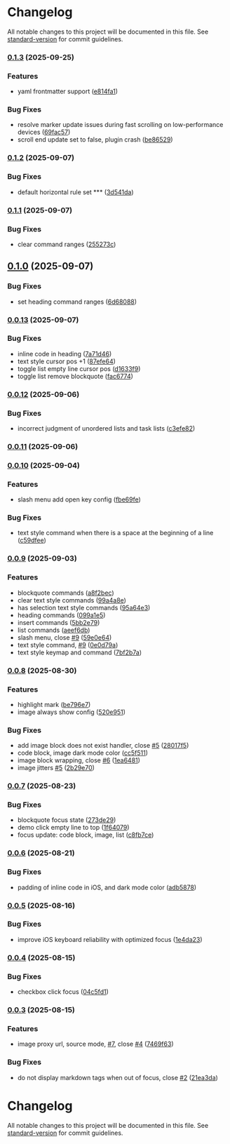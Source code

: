 # Changelog

All notable changes to this project will be documented in this file. See [standard-version](https://github.com/conventional-changelog/standard-version) for commit guidelines.

### [0.1.3](https://github.com/luoluoqixi/purrmd/compare/v0.1.2...v0.1.3) (2025-09-25)


### Features

* yaml frontmatter support ([e814fa1](https://github.com/luoluoqixi/purrmd/commit/e814fa1a2ce2d0e6b9128b49c06d9f5668002e60))


### Bug Fixes

* resolve marker update issues during fast scrolling on low-performance devices ([69fac57](https://github.com/luoluoqixi/purrmd/commit/69fac573a4e573e4d4ef149eca62b563091c25d2))
* scroll end update set to false, plugin crash ([be86529](https://github.com/luoluoqixi/purrmd/commit/be86529901400e5900d00aabe9cb98534def3ce6))

### [0.1.2](https://github.com/luoluoqixi/purrmd/compare/v0.1.1...v0.1.2) (2025-09-07)


### Bug Fixes

* default horizontal rule set *** ([3d541da](https://github.com/luoluoqixi/purrmd/commit/3d541daf2d06ed87e5faf7b7960b793c0700fe22))

### [0.1.1](https://github.com/luoluoqixi/purrmd/compare/v0.1.0...v0.1.1) (2025-09-07)


### Bug Fixes

* clear command ranges ([255273c](https://github.com/luoluoqixi/purrmd/commit/255273c3b3d18da38e7500ed59faa8e07ff31d9d))

## [0.1.0](https://github.com/luoluoqixi/purrmd/compare/v0.0.13...v0.1.0) (2025-09-07)


### Bug Fixes

* set heading command ranges ([6d68088](https://github.com/luoluoqixi/purrmd/commit/6d6808882e0fcaa9b1b7f3806e6a04b0a50c7e8a))

### [0.0.13](https://github.com/luoluoqixi/purrmd/compare/v0.0.12...v0.0.13) (2025-09-07)


### Bug Fixes

* inline code in heading ([7a71d46](https://github.com/luoluoqixi/purrmd/commit/7a71d46dada57438c838b3c36129f58e9ddc15f5))
* text style cursor pos +1 ([87efe64](https://github.com/luoluoqixi/purrmd/commit/87efe643a10bb1abd48f319bbf2d8e72606f8584))
* toggle list empty line cursor pos ([d1633f9](https://github.com/luoluoqixi/purrmd/commit/d1633f9fe880e5dc576c57c3c87890e882719972))
* toggle list remove blockquote ([fac6774](https://github.com/luoluoqixi/purrmd/commit/fac677423f0c29460e8d832302ceb0d4015a90b2))

### [0.0.12](https://github.com/luoluoqixi/purrmd/compare/v0.0.11...v0.0.12) (2025-09-06)


### Bug Fixes

* incorrect judgment of unordered lists and task lists ([c3efe82](https://github.com/luoluoqixi/purrmd/commit/c3efe829446278337b478f2b95b4209707a3d764))

### [0.0.11](https://github.com/luoluoqixi/purrmd/compare/v0.0.10...v0.0.11) (2025-09-06)

### [0.0.10](https://github.com/luoluoqixi/purrmd/compare/v0.0.9...v0.0.10) (2025-09-04)


### Features

* slash menu add open key config ([fbe69fe](https://github.com/luoluoqixi/purrmd/commit/fbe69fe7f298119e58a68fade809dbee9732d1a5))


### Bug Fixes

* text style command when there is a space at the beginning of a line ([c59dfee](https://github.com/luoluoqixi/purrmd/commit/c59dfeeab3be41852243edc56074a150438e9609))

### [0.0.9](https://github.com/luoluoqixi/purrmd/compare/v0.0.8...v0.0.9) (2025-09-03)


### Features

* blockquote commands ([a8f2bec](https://github.com/luoluoqixi/purrmd/commit/a8f2becbcb1167f9ce1b4de780d2fef60dff24b5))
* clear text style commands ([99a4a8e](https://github.com/luoluoqixi/purrmd/commit/99a4a8e02bd152aebf9fd2b620653156b966785b))
* has selection text style commands ([95a64e3](https://github.com/luoluoqixi/purrmd/commit/95a64e3860b28e8a1f0ffe33d48399347b0847e5))
* heading commands ([099a1e5](https://github.com/luoluoqixi/purrmd/commit/099a1e574517fe1843cb2a8d538a46250c28a90c))
* insert commands ([5bb2e79](https://github.com/luoluoqixi/purrmd/commit/5bb2e79b3fe9699467fc190101608f58382bcb8a))
* list commands ([aeef6db](https://github.com/luoluoqixi/purrmd/commit/aeef6db7e95f521de7ec6713eee90186639ed222))
* slash menu, close [#9](https://github.com/luoluoqixi/purrmd/issues/9) ([59e0e64](https://github.com/luoluoqixi/purrmd/commit/59e0e647831348b6bea6df0c81cb60b87149f733))
* text style command, [#9](https://github.com/luoluoqixi/purrmd/issues/9) ([0e0d79a](https://github.com/luoluoqixi/purrmd/commit/0e0d79a4bb4e231b2f918b30c8583a82f828b79e))
* text style keymap and command ([7bf2b7a](https://github.com/luoluoqixi/purrmd/commit/7bf2b7affa5f76da04c20df7c4c39c583f63f6f2))

### [0.0.8](https://github.com/luoluoqixi/purrmd/compare/v0.0.7...v0.0.8) (2025-08-30)


### Features

* highlight mark ([be796e7](https://github.com/luoluoqixi/purrmd/commit/be796e7b49ac4f48b2553c4df75dde3c0414b88d))
* image always show config ([520e951](https://github.com/luoluoqixi/purrmd/commit/520e9519131f49078d1d8b2bccb2be558f88a05e))


### Bug Fixes

* add image block does not exist handler, close [#5](https://github.com/luoluoqixi/purrmd/issues/5) ([28017f5](https://github.com/luoluoqixi/purrmd/commit/28017f5f42197472f48eecac27e2d7a463fa0b1e))
* code block, image dark mode color ([cc5f511](https://github.com/luoluoqixi/purrmd/commit/cc5f511055a07c1ccfc2d77ffe65d97cf5836192))
* image block wrapping, close [#6](https://github.com/luoluoqixi/purrmd/issues/6) ([1ea6481](https://github.com/luoluoqixi/purrmd/commit/1ea6481ad3553cbb80adb89c5396887cce1a92b1))
* image jitters [#5](https://github.com/luoluoqixi/purrmd/issues/5) ([2b29e70](https://github.com/luoluoqixi/purrmd/commit/2b29e702530322674a6061952ddbf5008bc164d1))

### [0.0.7](https://github.com/luoluoqixi/purrmd/compare/v0.0.6...v0.0.7) (2025-08-23)


### Bug Fixes

* blockquote focus state ([273de29](https://github.com/luoluoqixi/purrmd/commit/273de295ada5c1ad03fc78fa113e657cd849de08))
* demo click empty line to top ([1f64079](https://github.com/luoluoqixi/purrmd/commit/1f640791beb5666b515892bd9bb941c6eb5108b2))
* focus update: code block, image, list ([c8fb7ce](https://github.com/luoluoqixi/purrmd/commit/c8fb7ce7d6fc7d013840f930e11a2a176b6d4a62))

### [0.0.6](https://github.com/luoluoqixi/purrmd/compare/v0.0.5...v0.0.6) (2025-08-21)


### Bug Fixes

* padding of inline code in iOS, and dark mode color ([adb5878](https://github.com/luoluoqixi/purrmd/commit/adb587845dc4f02490b832bd70a1e6c54a8e222e))

### [0.0.5](https://github.com/luoluoqixi/purrmd/compare/v0.0.4...v0.0.5) (2025-08-16)


### Bug Fixes

* improve iOS keyboard reliability with optimized focus ([1e4da23](https://github.com/luoluoqixi/purrmd/commit/1e4da23a7185898207b25ee473e6b33bc1da2f3c))

### [0.0.4](https://github.com/luoluoqixi/purrmd/compare/v0.0.3...v0.0.4) (2025-08-15)


### Bug Fixes

* checkbox click focus ([04c5fd1](https://github.com/luoluoqixi/purrmd/commit/04c5fd1cc8297bb149f437c85f6305f758bd2eb3))

### [0.0.3](https://github.com/luoluoqixi/purrmd/compare/v0.0.2...v0.0.3) (2025-08-15)


### Features

* image proxy url, source mode, [#7](https://github.com/luoluoqixi/purrmd/issues/7), close [#4](https://github.com/luoluoqixi/purrmd/issues/4) ([7469f63](https://github.com/luoluoqixi/purrmd/commit/7469f637eefde2ac27d464ca0c662f1d553895cc))


### Bug Fixes

* do not display markdown tags when out of focus, close [#2](https://github.com/luoluoqixi/purrmd/issues/2) ([21ea3da](https://github.com/luoluoqixi/purrmd/commit/21ea3da13e627aebd4d2e589654edde169ea4d3c))

# Changelog

All notable changes to this project will be documented in this file. See [standard-version](https://github.com/conventional-changelog/standard-version) for commit guidelines.
